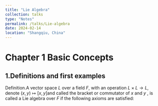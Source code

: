 ```yaml
---
title: "Lie Algebra"
collection: talks
type: "Notes"
permalink: /talks/Lie-algebra
date: 2024-02-14
location: "Shangqiu, China"
---
```


# Chapter 1 Basic Concepts
## 1.Definitions and first examples
Definition.A vector space $L$ over a field $F$, with an operation $L \times L \rightarrow L$, denote $(x,y)\mapsto [x,y]$and called the bracket or commutator of $x$ and $y$ , is called a Lie algebra over $F$ if the following axioms are satisfied: 
